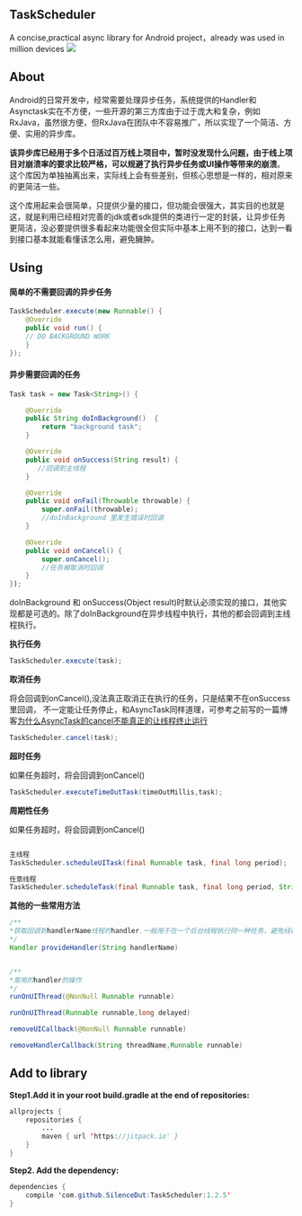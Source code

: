 ## TaskScheduler

A concise,practical async library for Android project，already was used in million devices
[![](https://jitpack.io/v/SilenceDut/TaskScheduler.svg)](https://jitpack.io/#SilenceDut/TaskScheduler)

## About

Android的日常开发中，经常需要处理异步任务，系统提供的Handler和Asynctask实在不方便，一些开源的第三方库由于过于庞大和复杂，例如RxJava，虽然很方便，但RxJava在团队中不容易推广，所以实现了一个简洁、方便、实用的异步库。

**该异步库已经用于多个日活过百万线上项目中，暂时没发现什么问题，由于线上项目对崩溃率的要求比较严格，可以规避了执行异步任务或UI操作等带来的崩溃**。这个库因为单独抽离出来，实际线上会有些差别，但核心思想是一样的，相对原来的更简洁一些。

这个库用起来会很简单，只提供少量的接口，但功能会很强大，其实目的也就是这，就是利用已经相对完善的jdk或者sdk提供的类进行一定的封装，让异步任务更简洁，没必要提供很多看起来功能很全但实际中基本上用不到的接口，达到一看到接口基本就能看懂该怎么用，避免臃肿。

## Using

#### 简单的不需要回调的异步任务

```java
TaskScheduler.execute(new Runnable() {
    @Override
    public void run() {
    // DO BACKGROUND WORK
    }
});
```

####  异步需要回调的任务

```java
Task task = new Task<String>() {

    @Override
    public String doInBackground()  {
        return "background task";
    }

    @Override
    public void onSuccess(String result) {
       //回调到主线程
    }

    @Override
    public void onFail(Throwable throwable) {
        super.onFail(throwable);
        //doInBackground 里发生错误时回调
    }

    @Override
    public void onCancel() {
        super.onCancel();
        //任务被取消时回调
    }
});
```
doInBackground 和 onSuccess(Object result)时默认必须实现的接口，其他实现都是可选的。除了doInBackground在异步线程中执行，其他的都会回调到主线程执行。

**执行任务**

```java
TaskScheduler.execute(task);

```

**取消任务**

将会回调到onCancel(),没法真正取消正在执行的任务，只是结果不在onSuccess里回调， 不一定能让任务停止，和AsyncTask同样道理，可参考之前写的一篇博客[为什么AsyncTask的cancel不能真正的让线程终止运行](http://silencedut.com/2016/07/08/基于最新版本的AsyncTask源码解读及AsyncTask的黑暗面/)

```java
TaskScheduler.cancel(task);

```

**超时任务**

如果任务超时，将会回调到onCancel()

```java
TaskScheduler.executeTimeOutTask(timeOutMillis,task);

```

**周期性任务**

如果任务超时，将会回调到onCancel()

```java

主线程
TaskScheduler.scheduleUITask(final Runnable task, final long period);

任意线程
TaskScheduler.scheduleTask(final Runnable task, final long period, String threadName);

```

**其他的一些常用方法**


```java
/**
*获取回调到handlerName线程的handler.一般用于在一个后台线程执行同一种任务，避免线程安全问题。如数据库，文件操作
*/
Handler provideHandler(String handlerName)


/**
*常用的handler的操作
*/
runOnUIThread(@NonNull Runnable runnable)

runOnUIThread(Runnable runnable,long delayed)

removeUICallback(@NonNull Runnable runnable)

removeHandlerCallback(String threadName,Runnable runnable)

```

## Add to library

**Step1.Add it in your root build.gradle at the end of repositories:**

```java
allprojects {
	repositories {
		...
		maven { url 'https://jitpack.io' }
	}
}
```


**Step2. Add the dependency:**

```java
dependencies {
	compile 'com.github.SilenceDut:TaskScheduler:1.2.5'
}
```



